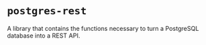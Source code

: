 # `postgres-rest`

A library that contains the functions necessary to turn a PostgreSQL database into a REST API.
